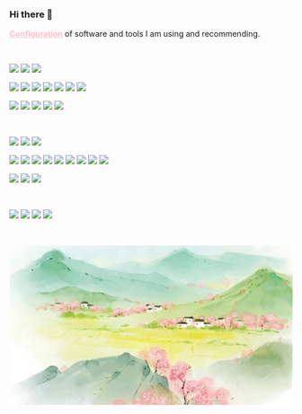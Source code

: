 ### Hi there 👋

[**<font color="#ffc0cb"><u>Configuration</u></font>**](https://github.com/ykqmain/Config) of software and tools I am using and recommending.

<!--
**ykqmain/ykqmain** is a ✨ _special_ ✨ repository because its `README.md` (this file) appears on your GitHub profile.

Here are some ideas to get you started:

- 🔭 I’m currently working on ...
- 🌱 I’m currently learning ...
- 👯 I’m looking to collaborate on ...
- 🤔 I’m looking for help with ...
- 💬 Ask me about ...
- 📫 How to reach me: ...
- 😄 Pronouns: ...
- ⚡ Fun fact: ...
-->

<br>

<!-- **★★★★☆** -->

[![](https://img.shields.io/badge/Apple-macOS-f8f4ed?style=flat-square&logo=apple)](https://github.com/ykqmain/Config)
[![](https://img.shields.io/badge/Steam-Windows-0078D4?style=flat-square&logo=steam)](https://github.com/ykqmain/Config/blob/master/Archive/Windows/README.md)
[![](https://img.shields.io/badge/TV-Android-34A853?style=flat-square&logo=falcon)](https://github.com/ykqmain/Config/blob/master/Archive/Television/README.md)

[![](https://img.shields.io/badge/-GNU-A42E2B?style=flat-square&logo=GNU&logoColor=ffffff)](https://www.gnu.org)
[![](https://img.shields.io/badge/-Linux-FCC624?style=flat-square&logo=Linux&logoColor=ffffff)](https://www.kernel.org)
[![](https://img.shields.io/badge/-Ubuntu-E95420?style=flat-square&logo=Ubuntu&logoColor=ffffff)](https://ubuntu.com)
[![](https://img.shields.io/badge/-CentOS-262577?style=flat-square&logo=CentOS&logoColor=ffffff)](https://www.centos.org)
[![](https://img.shields.io/badge/-Debian-A81D33?style=flat-square&logo=Debian&logoColor=ffffff)](https://www.debian.org)
[![](https://img.shields.io/badge/-deepin-007CFF?style=flat-square&logo=deepin&logoColor=ffffff)](https://www.deepin.org)
[![](https://img.shields.io/badge/-FreeBSD-AB2B28?style=flat-square&logo=FreeBSD&logoColor=ffffff)](https://www.freebsd.org)

[![](https://img.shields.io/badge/-C90-A8B9CC?style=flat-square&logo=c&logoColor=ffffff)](https://www.iso.org/standard/17782.html)
[![](https://img.shields.io/badge/-C++20-00599C?style=flat-square&logo=cplusplus&logoColor=ffffff)](https://www.iso.org/standard/79358.html)
[![](https://img.shields.io/badge/-Java-007396?style=flat-square&logo=Java&logoColor=ffffff)](https://www.oracle.com/java/technologies/downloads/)
[![](https://img.shields.io/badge/-JavaScript-F7DF1E?style=flat-square&logo=JavaScript&logoColor=ffffff)](https://developer.mozilla.org/zh-CN/)
[![](https://img.shields.io/badge/-Swift-F05138?style=flat-square&logo=Swift&logoColor=ffffff)](https://www.swift.org)

<br>

[![](https://img.shields.io/badge/-Safari-blue?style=flat-square&logo=Safari&logoColor=ffffff)](https://www.apple.com/safari/)
[![](https://img.shields.io/badge/-Firefox-FF7139?style=flat-square&logo=Firefox&logoColor=ffffff)](https://www.mozilla.org/en-US/firefox/all/)
[![](https://img.shields.io/badge/-Chromium-4285F4?style=flat-square&logo=googlechrome&logoColor=ffffff)](https://www.chromium.org)

[![](https://img.shields.io/badge/-Terminal-000000?style=flat-square&logo=iTerm2&logoColor=ffffff)](https://support.apple.com/guide/terminal/welcome/mac/)
[![](https://img.shields.io/badge/-Shell-4EAA25?style=flat-square&logo=GNU%20Bash&logoColor=ffffff)](https://www.gnu.org/software/bash/)
[![](https://img.shields.io/badge/-Vim-019733?style=flat-square&logo=Vim&logoColor=ffffff)](https://www.vim.org)
[![](https://img.shields.io/badge/-Git-F05032?style=flat-square&logo=Git&logoColor=ffffff)](https://git-scm.com)
[![](https://img.shields.io/badge/-LLVM-262D3A?style=flat-square&logo=LLVM&logoColor=ffffff)](https://llvm.org)
[![](https://img.shields.io/badge/-OpenJDK-007396?style=flat-square&logo=OpenJDK&logoColor=ffffff)](https://openjdk.org)
[![](https://img.shields.io/badge/-Node.js-5FA04E?style=flat-square&logo=nodedotjs&logoColor=ffffff)](https://nodejs.org)
[![](https://img.shields.io/badge/-MySQL-4479A1?style=flat-square&logo=MySQL&logoColor=ffffff)](https://dev.mysql.com)
[![](https://img.shields.io/badge/-PostgreSQL-4169E1?style=flat-square&logo=PostgreSQL&logoColor=ffffff)](https://www.postgresql.org)

[![](https://img.shields.io/badge/Sublime-Text-FF9800?style=flat-square&logo=sublimetext)](https://www.sublimetext.com)
[![](https://img.shields.io/badge/Python-3.14+-3776AB?style=flat-square&logo=python&logoColor=3776AB)](https://www.python.org)
[![](https://img.shields.io/badge/-Markdown-000000?style=flat-square&logo=markdown&logoColor=ffffff)](https://daringfireball.net/projects/markdown/)

<br>

[![](https://img.shields.io/badge/-Bilibili-00A1D6?style=flat-square&logo=bilibili&logoColor=ffffff)](https://space.bilibili.com/7216933)
[![](https://img.shields.io/badge/-Douyin-000000?style=flat-square&logo=tiktok&logoColor=ffffff)](https://v.douyin.com/iYPNuxht/)
[![](https://img.shields.io/badge/-Xiaohongshu-FF2442?style=flat-square&logo=xiaohongshu&logoColor=ffffff)](https://www.xiaohongshu.com/user/profile/63f491d3000000000f011645)
[![](https://img.shields.io/badge/-Douban-2D963D?style=flat-square&logo=douban&logoColor=ffffff)](https://www.douban.com/people/280877737/)

<br>

![](https://github.com/ykqmain/ykqmain/blob/main/bg.png)

